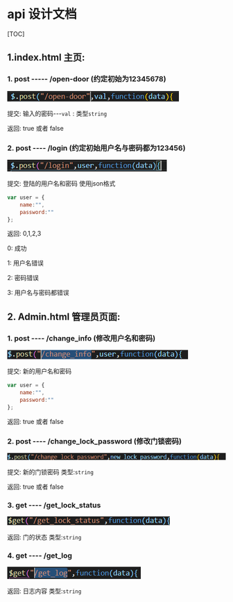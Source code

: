 # api 设计文档
[TOC]

## 1.index.html 主页:

### 1. post ----- /open-door (约定初始为12345678)

![1548321439874](img/1548321439874.png)

提交:  输入的密码---`val` : 类型`string`

返回:  true 或者  false

### 2. post ---- /login  (约定初始用户名与密码都为123456)

![1548321791860](img/1548321791860.png)

提交:  登陆的用户名和密码  使用json格式

```javascript
var user = {
    name:"",
    password:""
};
```

返回:  0,1,2,3

0: 成功

1: 用户名错误

2: 密码错误

3: 用户名与密码都错误

## 2. Admin.html 管理员页面:

### 1. post ---- /change_info  (修改用户名和密码)

![1548322096742](img/1548322096742.png)

提交: 新的用户名和密码

```javascript
var user = {
    name:"",
    password:""
};
```

返回: true  或者 false

### 2. post ---- /change_lock_password  (修改门锁密码)

![1548322668230](img/1548322668230.png)

提交: 新的门锁密码   类型:`string`

返回: true 或者 false

### 3.  get ---- /get_lock_status

![1548322718213](img/1548322718213.png)

返回:  门的状态 类型:`string`

### 4. get ---- /get_log

![1548322769432](img/1548322769432.png)

返回:  日志内容  类型:`string`